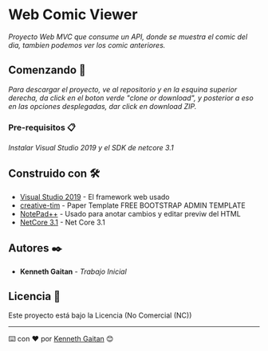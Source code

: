 # Web Comic Viewer

_Proyecto Web MVC que consume un API, donde se muestra el comic del dia, tambien podemos ver los comic anteriores._

## Comenzando 🚀

_Para descargar el proyecto, ve al repositorio y en la esquina superior derecha, da click en el boton verde "clone or download", y posterior a eso en las opciones desplegadas, dar click en download ZIP._




### Pre-requisitos 📋

_Instalar Visual Studio 2019 y el SDK de netcore 3.1_





## Construido con 🛠️



* [Visual Studio 2019](https://visualstudio.microsoft.com/es/vs/) - El framework web usado
* [creative-tim](https://www.creative-tim.com/product/paper-dashboard) - Paper Template FREE BOOTSTRAP ADMIN TEMPLATE
* [NotePad++](https://notepad-plus-plus.org/downloads/) - Usado para anotar cambios y editar previw del HTML
* [NetCore 3.1](https://dotnet.microsoft.com/download/dotnet-core/3.1) - Net Core 3.1



## Autores ✒️



* **Kenneth Gaitan** - *Trabajo Inicial* 




## Licencia 📄

Este proyecto está bajo la Licencia (No Comercial (NC)) 





---
⌨️ con ❤️ por [Kenneth Gaitan](https://www.linkedin.com/in/davidevanks/) 😊

